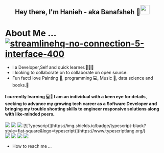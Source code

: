 
<h2 align="center">Hey there, I'm Hanieh - aka Banafsheh 🦖<img src="https://media.giphy.com/media/hvRJCLFzcasrR4ia7z/giphy.gif" width="30"> </h2> 

# About Me ...  <a href="#">![streamlinehq-no-connection-5-interface-400](https://user-images.githubusercontent.com/105555666/195209989-b42b71d9-a766-479c-a83e-7b8e7e121304.PNG) </a> 

- I a Developer,Self and quick learner.👩🏼‍💻
- I looking to collaborate on to collaborate on open source.
- Fun fact:I love Painting 🎨, programming 💻, Music 🎹, data science and books.🚀
<h4> I currently learning 💻📖
I am an individual with a keen eye for details, seeking to advance my growing tech career as a Software Developer and bringing my trouble shooting skills to engineer responsive solutions along with like-minded peers.</h4>

<img src="https://img.shields.io/badge/-HTML-05122A?style=flat&logo=HTML5"/>
<img src="https://img.shields.io/badge/-CSS-05122A?style=flat&logo=CSS3"/>
<img src="https://img.shields.io/badge/-JavaScript-05122A?style=flat&logo=javascript"/>
[![Typescript](https://img.shields.io/badge/typescript-black?style=flat-square&logo=typescript)](https://www.typescriptlang.org/)
 <br>
<img src="https://img.shields.io/badge/-Git-05122A?style=flat&logo=git"/>
<img src="https://img.shields.io/badge/-Github-05122A?style=flat&logo=github"/>
<img src="https://img.shields.io/badge/-Gitlab-05122A?style=flat&logo=gitlab"/>
<img src="https://img.shields.io/badge/-Visual%20Studio%20Code-05122A?style=flat&logo=visual-studio-code&logoColor=007ACC"/>

-  How to reach me ...
 
 





<!---
banfshesadeghi/banfshesadeghi is a ✨ special ✨ repository because its `README.md` (this file) appears on your GitHub profile.
You can click the Preview link to take a look at your changes.
--->
